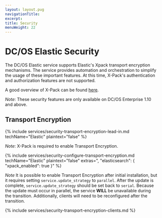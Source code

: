 ```yaml
---
layout: layout.pug
navigationTitle:
excerpt:
title: Security
menuWeight: 22
---
```


# DC/OS Elastic Security

The DC/OS Elastic service supports Elastic's Xpack transport encryption mechanisms. The service provides automation and orchestration to simplify the usage of these important features. At this time, X-Pack's authentication and authorization features are not supported.

A good overview of X-Pack can be found [here](https://www.elastic.co/guide/en/x-pack/current/xpack-introduction.html).

*Note*: These security features are only available on DC/OS Enterprise 1.10 and above.

## Transport Encryption

{% include services/security-transport-encryption-lead-in.md
    techName="Elastic" plaintext="false" %}

*Note*: X-Pack is required to enable Transport Encryption.

{% include services/security-configure-transport-encryption.md
    techName="Elastic"
    plaintext="false"
    extras=",
    \"elasticsearch\": {
        \"xpack_enabled\": true
    }" %}

*Note* It is possible to enable Transport Encryption after initial installation, but it requires setting `service.update_strategy` to `parallel`. After the update is complete, `service.update_strategy` should be set back to `serial`. Because the update must occur in parallel, the service **WILL** be unavailable during the transition. Additionally, clients will need to be reconfigured after the transition.

{% include services/security-transport-encryption-clients.md %}
